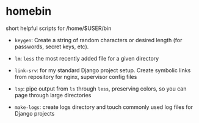 # homebin
short helpful scripts for /home/$USER/bin

- `keygen`: Create a string of random characters or desired length (for passwords, secret keys, etc).

- `lm`: `less` the most recently added file for a given directory

- `link-srv`: for my standard Django project setup. Create symbolic links from repository for nginx, supervisor config files

- `lsp`: pipe output from `ls` through `less`, preserving colors, so you can page through large directories

- `make-logs`: create logs directory and touch commonly used log files for Django projects
